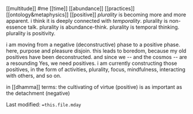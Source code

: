 [[multitude]]   #me  [[time]]   [[abundance]]   [[practices]]   [[ontology&metaphysics]]   [[positive]]
*plurality* is becoming more and more apparent. i think it is deeply connected with *temporality*. plurality is non-essence talk. plurality is abundance-think. plurality is temporal thinking. plurality is positivity.

i am moving from a negative (deconstructive) phase to a positive phase. here, purpose and pleasure disjoin. this leads to boredom, because my old positives have been deconstructed. and since we -- and the cosmos -- are a resounding Yes, we need positives. i am currently constructing those positives, in the form of activities, plurality, focus, mindfulness, interacting with others, and so on.

in [[dhamma]] terms: the cultivating of virtue (positive) is as important as the detachment (negative)

Last modified: `=this.file.mday`